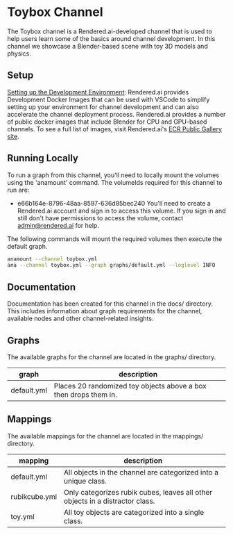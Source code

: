 # Toybox Channel
The Toybox channel is a Rendered.ai-developed channel that is used to help users learn some of the basics around channel development. In this channel we showcase a Blender-based scene with toy 3D models and physics.


## Setup
[Setting up the Development Environment](https://support.rendered.ai/dg/Setting-Up-the-Development-Environment.1576501249.html):
Rendered.ai provides Development Docker Images that can be used with VSCode to simplify setting up your environment for channel development and can also accelerate the channel deployment process. Rendered.ai provides a number of public docker images that include Blender for CPU and GPU-based channels. To see a full list of images, visit Rendered.ai's [ECR Public Gallery site](https://gallery.ecr.aws/renderedai/).


## Running Locally
To run a graph from this channel, you'll need to locally mount the volumes using the 'anamount' command. The volumeIds required for this channel to run are:
- e66b164e-8796-48aa-8597-636d85bec240
You'll need to create a Rendered.ai account and sign in to access this volume. If you sign in and still don't have permissions to access the volume, contact admin@rendered.ai for help.

The following commands will mount the required volumes then execute the default graph.
```bash
anamount --channel toybox.yml
ana --channel toybox.yml --graph graphs/default.yml --loglevel INFO
```


## Documentation
Documentation has been created for this channel in the docs/ directory. This includes information about graph requirements for the channel, available nodes and other channel-related insights.


## Graphs
The available graphs for the channel are located in the graphs/ directory.

| graph | description |
|---|---|
| default.yml | Places 20 randomized toy objects above a box then drops them in. |


## Mappings
The available mappings for the channel are located in the mappings/ directory.

| mapping | description |
|---|---|
| default.yml | All objects in the channel are categorized into a unique class. |
| rubikcube.yml | Only categorizes rubik cubes, leaves all other objects in a distractor class. |
| toy.yml | All toy objects are categorized into a single class. |
